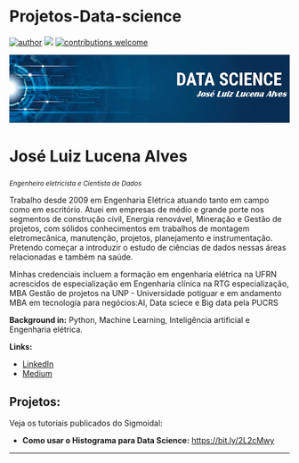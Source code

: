 # Projetos-Data-science

[![author](https://img.shields.io/badge/author-Datajluiz-red.svg)](https://www.linkedin.com/in/joseluizlucenaalves) [![](https://img.shields.io/badge/python-3.7+-blue.svg)](https://www.python.org/downloads/release/python-365/) [![contributions welcome](https://img.shields.io/badge/contributions-welcome-brightgreen.svg?style=flat)](https://github.com/datajluiz/Projetos-Data-science)

<p align="center">
  <img src="banner.png" >
</p>

# José Luiz Lucena Alves
<sub>*Engenheiro eletricista e Cientista de Dados* </sub>

Trabalho desde 2009 em Engenharia Elétrica atuando tanto em campo como em escritório.
Atuei em empresas de médio e grande porte nos segmentos de construção civil, Energia renovável, Mineração e Gestão de projetos, com sólidos conhecimentos em trabalhos de montagem eletromecânica, manutenção, projetos, planejamento e instrumentação. Pretendo começar a introduzir o estudo de ciências de dados nessas áreas relacionadas e também na saúde.

Minhas credenciais incluem a formação em engenharia elétrica na UFRN acrescidos de especialização em Engenharia clínica na RTG especialização, MBA Gestão de projetos na UNP - Universidade potiguar e em andamento MBA em tecnologia para negócios:AI, Data sciece e Big data pela PUCRS

**Background in:** Python, Machine Learning, Inteligência artificial e Engenharia elétrica.

**Links:**
* [LinkedIn](https://www.linkedin.com/in/joseluizlucenaalves/)
* [Medium](https://https://medium.com/@eng.zeluiz)


## Projetos:
Veja os tutoriais publicados do Sigmoidal:

* **Como usar o Histograma para Data Science:** https://bit.ly/2L2cMwy


---





